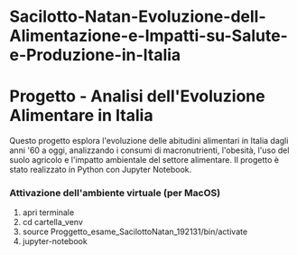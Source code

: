 # Sacilotto-Natan-Evoluzione-dell-Alimentazione-e-Impatti-su-Salute-e-Produzione-in-Italia

# Progetto - Analisi dell'Evoluzione Alimentare in Italia

Questo progetto esplora l'evoluzione delle abitudini alimentari in Italia dagli anni '60 a oggi, analizzando i consumi di macronutrienti, l'obesità, l'uso del suolo agricolo e l'impatto ambientale del settore alimentare. Il progetto è stato realizzato in Python con Jupyter Notebook.

### Attivazione dell'ambiente virtuale (per MacOS)

1. apri terminale
2. cd cartella_venv
3. source Proggetto_esame_SacilottoNatan_192131/bin/activate
4. jupyter-notebook


